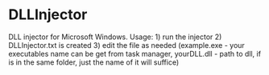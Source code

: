 # DLLInjector
DLL injector for Microsoft Windows. Usage: 1) run the injector 2) DLLInjector.txt is created 3) edit the file as needed (example.exe - your executables name can be get from task manager, yourDLL.dll - path to dll, if is in the same folder, just the name of it will suffice) 

